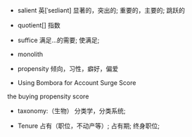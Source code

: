 * salient 英[ˈseɪliənt] 显著的，突出的; 重要的，主要的; 跳跃的

* quotient[] 指数

* suffice 满足…的需要; 使满足;

* monolith

* propensity 倾向，习性，癖好，偏爱

* Using Bombora for Account Surge Score 

the buying propensity score

* taxonomy:（生物） 分类学，分类系统;

* Tenure 占有（职位，不动产等）; 占有期; 终身职位;